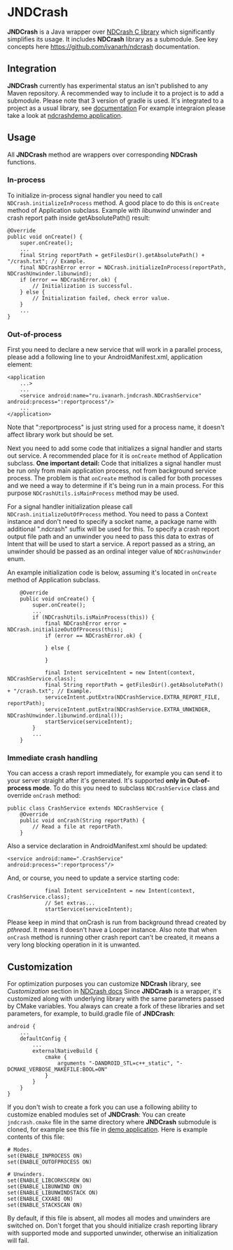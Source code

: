 # JNDCrash #

**JNDCrash** is a Java wrapper over [NDCrash C library](https://github.com/ivanarh/ndcrash) which significantly simplifies its usage. It includes **NDCrash** library as a submodule. See key concepts here https://github.com/ivanarh/ndcrash documentation.

## Integration ##

**JNDCrash** currently has experimental status an isn't published to any Maven repository. A recommended way to include it to a project is to add a submodule. Please note that 3 version of gradle is used. It's integrated to a project as a usual library, see [documentation](https://developer.android.com/studio/projects/android-library.html)
For example integraion please take a look at [ndcrashdemo application](https://github.com/ivanarh/ndcrashdemo).

## Usage ##

All **JNDCrash** method are wrappers over corresponding **NDCrash** functions.

### In-process ###

To initialize in-process signal handler you need to call `NDCrash.initializeInProcess` method. A good place to do this is `onCreate` method of Application subclass. Example with *libunwind* unwinder and crash report path inside getAbsolutePath() result:

```
@Override
public void onCreate() {
	super.onCreate();
	...
	final String reportPath = getFilesDir().getAbsolutePath() + "/crash.txt"; // Example.
	final NDCrashError error = NDCrash.initializeInProcess(reportPath, NDCrashUnwinder.libunwind);
	if (error == NDCrashError.ok) {
		// Initialization is successful.
	} else {
		// Initialization failed, check error value.
	}
	...
}
```

### Out-of-process ###

First you need to declare a new service that will work in a parallel process, please add a following line to your AndroidManifest.xml, application element:

```
<application
	...>
	...
    <service android:name="ru.ivanarh.jndcrash.NDCrashService" android:process=":reportprocess"/>
    ...
</application>
```

Note that ":reportprocess" is just string used for a process name, it doesn't affect library work but should be set.

Next you need to add some code that initializes a signal handler and starts out service. A recommended place for it is `onCreate` method of Application subclass. **One important detail:** Code that initializes a signal handler must be run only from main application process, not from background service process. The problem is that `onCreate` method is called for both processes and we need a way to determine if it's being run in a main process. For this purpose `NDCrashUtils.isMainProcess` method may be used.

For a signal handler initialization please call `NDCrash.initializeOutOfProcess` method. You need to pass a Context instance and don't need to specify a socket name, a package name with additional ".ndcrash" suffix will be used for this.
To specify a crash report output file path and an unwinder you need to pass this data to extras of Intent that will be used to start a service. A report passed as a string, an unwinder should be passed as an ordinal integer value of `NDCrashUnwinder` enum.

An example initialization code is below, assuming it's located in `onCreate` method of Application subclass.

```
    @Override
    public void onCreate() {
		super.onCreate();
		...
		if (NDCrashUtils.isMainProcess(this)) {
			final NDCrashError error = NDCrash.initializeOutOfProcess(this);
			if (error == NDCrashError.ok) {

			} else {

			}

			final Intent serviceIntent = new Intent(context, NDCrashService.class);
			final String reportPath = getFilesDir().getAbsolutePath() + "/crash.txt"; // Example.
	        serviceIntent.putExtra(NDCrashService.EXTRA_REPORT_FILE, reportPath);
	        serviceIntent.putExtra(NDCrashService.EXTRA_UNWINDER, NDCrashUnwinder.libunwind.ordinal());
	        startService(serviceIntent);
		}
		...
	}
```

### Immediate crash handling ###

You can access a crash report immediately, for example you can send it to your server straight after it's generated. It's supported **only in Out-of-process mode**. To do this you need to subclass `NDCrashService` class and override `onCrash` method:

```
public class CrashService extends NDCrashService {
    @Override
    public void onCrash(String reportPath) {
        // Read a file at reportPath.
    }
```

Also a service declaration in AndroidManifest.xml should be updated:

```
<service android:name=".CrashService" android:process=":reportprocess"/>
```

And, or course, you need to update a service starting code:

```
			final Intent serviceIntent = new Intent(context, CrashService.class);
			// Set extras...
	        startService(serviceIntent);
```

Please keep in mind that onCrash is run from background thread created by *pthread*. It means it doesn't have a Looper instance. Also note that when `onCrash` method is running other crash report can't be created, it means a very long blocking operation in it is unwanted.

## Customization ##

For optimization purposes you can customize **NDCrash** library, see *Customization* section in [NDCrash docs](https://github.com/ivanarh/ndcrash)
Since **JNDCrash** is a wrapper, it's customized along with underlying library with the same parameters passed by CMake variables. You always can create a fork of these libraries and set parameters, for example, to build.gradle file of **JNDCrash**:

```
android {
	...
    defaultConfig {
    	...
		externalNativeBuild {
		    cmake {
		        arguments "-DANDROID_STL=c++_static", "-DCMAKE_VERBOSE_MAKEFILE:BOOL=ON"
		    }
		}
	}
}
```

If you don't wish to create a fork you can use a following ability to customize enabled modules set of **JNDCrash**: You can create `jndcrash.cmake` file in the same directory where **JNDCrash** submodule is cloned, for example see this file in [demo application](https://github.com/ivanarh/ndcrashdemo). Here is example contents of this file:

```
# Modes.
set(ENABLE_INPROCESS ON)
set(ENABLE_OUTOFPROCESS ON)

# Unwinders.
set(ENABLE_LIBCORKSCREW ON)
set(ENABLE_LIBUNWIND ON)
set(ENABLE_LIBUNWINDSTACK ON)
set(ENABLE_CXXABI ON)
set(ENABLE_STACKSCAN ON)
```

By default, if this file is absent, all modes all modes and unwinders are switched on. Don't forget that you should initialize crash reporting library with supported mode and supported unwinder, otherwise an initialization will fail.

